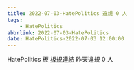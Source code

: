 ```yaml
---
title: 2022-07-03-HatePolitics 違規 0 人
tags:
    - HatePolitics
abbrlink: 2022-07-03-HatePolitics
date: HatePolitics-2022-07-03 12:00:00
---
```

HatePolitics 板 [板規連結](https://www.ptt.cc/bbs/HatePolitics/M.1617115262.A.D60.html)
昨天違規 0 人
